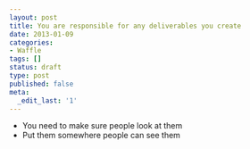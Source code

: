 ```yaml
---
layout: post
title: You are responsible for any deliverables you create
date: 2013-01-09
categories:
- Waffle
tags: []
status: draft
type: post
published: false
meta:
  _edit_last: '1'
---
```

<ul>
<li>You need to make sure people look at them</li>
<li>Put them somewhere people can see them</li>
</ul>
